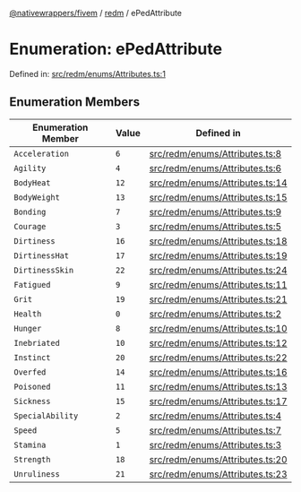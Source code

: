 [@nativewrappers/fivem](../../README.md) / [redm](../README.md) / ePedAttribute

# Enumeration: ePedAttribute

Defined in: [src/redm/enums/Attributes.ts:1](https://github.com/nativewrappers/nativewrappers/blob/11c6a49b7dbba5233f7fb8c63e2382099dcf6c28/src/redm/enums/Attributes.ts#L1)

## Enumeration Members

| Enumeration Member | Value | Defined in |
| ------ | ------ | ------ |
| <a id="acceleration"></a> `Acceleration` | `6` | [src/redm/enums/Attributes.ts:8](https://github.com/nativewrappers/nativewrappers/blob/11c6a49b7dbba5233f7fb8c63e2382099dcf6c28/src/redm/enums/Attributes.ts#L8) |
| <a id="agility"></a> `Agility` | `4` | [src/redm/enums/Attributes.ts:6](https://github.com/nativewrappers/nativewrappers/blob/11c6a49b7dbba5233f7fb8c63e2382099dcf6c28/src/redm/enums/Attributes.ts#L6) |
| <a id="bodyheat"></a> `BodyHeat` | `12` | [src/redm/enums/Attributes.ts:14](https://github.com/nativewrappers/nativewrappers/blob/11c6a49b7dbba5233f7fb8c63e2382099dcf6c28/src/redm/enums/Attributes.ts#L14) |
| <a id="bodyweight"></a> `BodyWeight` | `13` | [src/redm/enums/Attributes.ts:15](https://github.com/nativewrappers/nativewrappers/blob/11c6a49b7dbba5233f7fb8c63e2382099dcf6c28/src/redm/enums/Attributes.ts#L15) |
| <a id="bonding"></a> `Bonding` | `7` | [src/redm/enums/Attributes.ts:9](https://github.com/nativewrappers/nativewrappers/blob/11c6a49b7dbba5233f7fb8c63e2382099dcf6c28/src/redm/enums/Attributes.ts#L9) |
| <a id="courage"></a> `Courage` | `3` | [src/redm/enums/Attributes.ts:5](https://github.com/nativewrappers/nativewrappers/blob/11c6a49b7dbba5233f7fb8c63e2382099dcf6c28/src/redm/enums/Attributes.ts#L5) |
| <a id="dirtiness"></a> `Dirtiness` | `16` | [src/redm/enums/Attributes.ts:18](https://github.com/nativewrappers/nativewrappers/blob/11c6a49b7dbba5233f7fb8c63e2382099dcf6c28/src/redm/enums/Attributes.ts#L18) |
| <a id="dirtinesshat"></a> `DirtinessHat` | `17` | [src/redm/enums/Attributes.ts:19](https://github.com/nativewrappers/nativewrappers/blob/11c6a49b7dbba5233f7fb8c63e2382099dcf6c28/src/redm/enums/Attributes.ts#L19) |
| <a id="dirtinessskin"></a> `DirtinessSkin` | `22` | [src/redm/enums/Attributes.ts:24](https://github.com/nativewrappers/nativewrappers/blob/11c6a49b7dbba5233f7fb8c63e2382099dcf6c28/src/redm/enums/Attributes.ts#L24) |
| <a id="fatigued"></a> `Fatigued` | `9` | [src/redm/enums/Attributes.ts:11](https://github.com/nativewrappers/nativewrappers/blob/11c6a49b7dbba5233f7fb8c63e2382099dcf6c28/src/redm/enums/Attributes.ts#L11) |
| <a id="grit"></a> `Grit` | `19` | [src/redm/enums/Attributes.ts:21](https://github.com/nativewrappers/nativewrappers/blob/11c6a49b7dbba5233f7fb8c63e2382099dcf6c28/src/redm/enums/Attributes.ts#L21) |
| <a id="health"></a> `Health` | `0` | [src/redm/enums/Attributes.ts:2](https://github.com/nativewrappers/nativewrappers/blob/11c6a49b7dbba5233f7fb8c63e2382099dcf6c28/src/redm/enums/Attributes.ts#L2) |
| <a id="hunger"></a> `Hunger` | `8` | [src/redm/enums/Attributes.ts:10](https://github.com/nativewrappers/nativewrappers/blob/11c6a49b7dbba5233f7fb8c63e2382099dcf6c28/src/redm/enums/Attributes.ts#L10) |
| <a id="inebriated"></a> `Inebriated` | `10` | [src/redm/enums/Attributes.ts:12](https://github.com/nativewrappers/nativewrappers/blob/11c6a49b7dbba5233f7fb8c63e2382099dcf6c28/src/redm/enums/Attributes.ts#L12) |
| <a id="instinct"></a> `Instinct` | `20` | [src/redm/enums/Attributes.ts:22](https://github.com/nativewrappers/nativewrappers/blob/11c6a49b7dbba5233f7fb8c63e2382099dcf6c28/src/redm/enums/Attributes.ts#L22) |
| <a id="overfed"></a> `Overfed` | `14` | [src/redm/enums/Attributes.ts:16](https://github.com/nativewrappers/nativewrappers/blob/11c6a49b7dbba5233f7fb8c63e2382099dcf6c28/src/redm/enums/Attributes.ts#L16) |
| <a id="poisoned"></a> `Poisoned` | `11` | [src/redm/enums/Attributes.ts:13](https://github.com/nativewrappers/nativewrappers/blob/11c6a49b7dbba5233f7fb8c63e2382099dcf6c28/src/redm/enums/Attributes.ts#L13) |
| <a id="sickness"></a> `Sickness` | `15` | [src/redm/enums/Attributes.ts:17](https://github.com/nativewrappers/nativewrappers/blob/11c6a49b7dbba5233f7fb8c63e2382099dcf6c28/src/redm/enums/Attributes.ts#L17) |
| <a id="specialability"></a> `SpecialAbility` | `2` | [src/redm/enums/Attributes.ts:4](https://github.com/nativewrappers/nativewrappers/blob/11c6a49b7dbba5233f7fb8c63e2382099dcf6c28/src/redm/enums/Attributes.ts#L4) |
| <a id="speed"></a> `Speed` | `5` | [src/redm/enums/Attributes.ts:7](https://github.com/nativewrappers/nativewrappers/blob/11c6a49b7dbba5233f7fb8c63e2382099dcf6c28/src/redm/enums/Attributes.ts#L7) |
| <a id="stamina"></a> `Stamina` | `1` | [src/redm/enums/Attributes.ts:3](https://github.com/nativewrappers/nativewrappers/blob/11c6a49b7dbba5233f7fb8c63e2382099dcf6c28/src/redm/enums/Attributes.ts#L3) |
| <a id="strength"></a> `Strength` | `18` | [src/redm/enums/Attributes.ts:20](https://github.com/nativewrappers/nativewrappers/blob/11c6a49b7dbba5233f7fb8c63e2382099dcf6c28/src/redm/enums/Attributes.ts#L20) |
| <a id="unruliness"></a> `Unruliness` | `21` | [src/redm/enums/Attributes.ts:23](https://github.com/nativewrappers/nativewrappers/blob/11c6a49b7dbba5233f7fb8c63e2382099dcf6c28/src/redm/enums/Attributes.ts#L23) |
